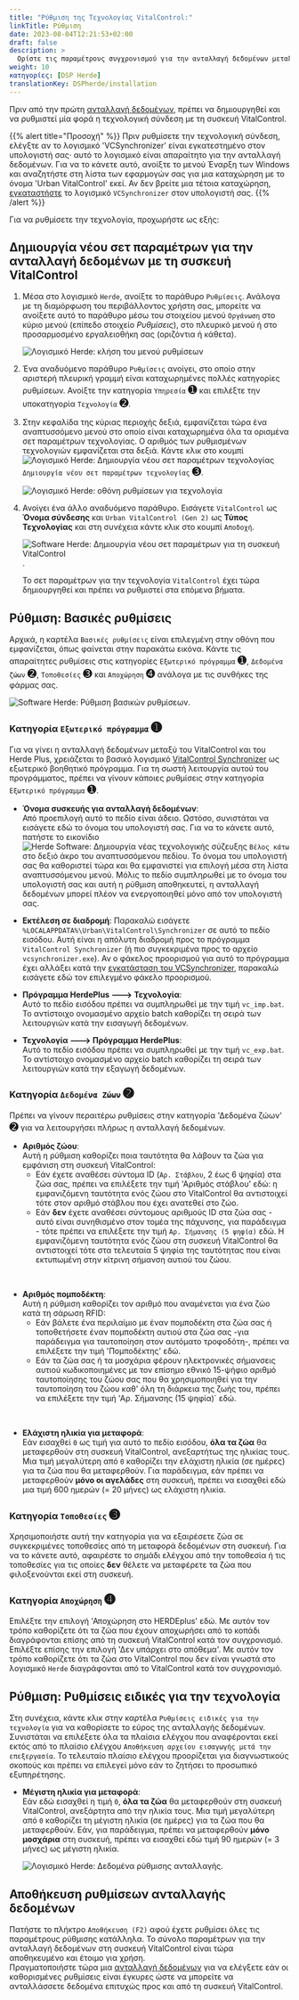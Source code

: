 ```yaml
---
title: "Ρύθμιση της Τεχνολογίας VitalControl:"
linkTitle: Ρύθμιση
date: 2023-08-04T12:21:53+02:00
draft: false
description: >
  Ορίστε τις παραμέτρους συγχρονισμού για την ανταλλαγή δεδομένων μεταξύ του λογισμικού *Herde* και της συσκευής VitalControl.
weight: 10
κατηγορίες: [DSP Herde]
translationKey: DSPherde/installation
---
```

Πριν από την πρώτη [ανταλλαγή δεδομένων](../data-exchange/), πρέπει να δημιουργηθεί και να ρυθμιστεί μία φορά η τεχνολογική σύνδεση με τη συσκευή VitalControl.

{{% alert title="Προσοχή" %}}
Πριν ρυθμίσετε την τεχνολογική σύνδεση, ελέγξτε αν το λογισμικό 'VCSynchronizer' είναι εγκατεστημένο στον υπολογιστή σας· αυτό το λογισμικό είναι απαραίτητο για την ανταλλαγή δεδομένων. Για να το κάνετε αυτό, ανοίξτε το μενού Έναρξη των Windows και αναζητήστε στη λίστα των εφαρμογών σας για μια καταχώρηση με το όνομα 'Urban VitalControl' εκεί. Αν δεν βρείτε μια τέτοια καταχώρηση, [εγκαταστήστε](../../vcsynchronizer/installation/) το λογισμικό `VCSynchronizer` στον υπολογιστή σας.
{{% /alert %}}

Για να ρυθμίσετε την τεχνολογία, προχωρήστε ως εξής:

## Δημιουργία νέου σετ παραμέτρων για την ανταλλαγή δεδομένων με τη συσκευή VitalControl

1. Μέσα στο λογισμικό `Herde`, ανοίξτε το παράθυρο `Ρυθμίσεις`. Ανάλογα με τη διαμόρφωση του περιβάλλοντος χρήστη σας, μπορείτε να ανοίξετε αυτό το παράθυρο μέσω του στοιχείου μενού `Οργάνωση` στο κύριο μενού (επίπεδο στοιχείο _Ρυθμίσεις_), στο πλευρικό μενού ή στο προσαρμοσμένο εργαλειοθήκη σας (οριζόντια ή κάθετα).

   ![Λογισμικό Herde: κλήση του μενού ρυθμίσεων](../screenshots/settings.png "Herde: κλήση Ρυθμίσεων")

1. Ένα αναδυόμενο παράθυρο `Ρυθμίσεις` ανοίγει, στο οποίο στην αριστερή πλευρική γραμμή είναι καταχωρημένες πολλές κατηγορίες ρυθμίσεων. Ανοίξτε την κατηγορία `Υπηρεσία` <span style="font-size: 140%">➊</span> και επιλέξτε την υποκατηγορία `Τεχνολογία` <span style="font-size: 140%">➋</span>.

1. Στην κεφαλίδα της κύριας περιοχής δεξιά, εμφανίζεται τώρα ένα αναπτυσσόμενο μενού στο οποίο είναι καταχωρημένα όλα τα ορισμένα σετ παραμέτρων τεχνολογίας. Ο αριθμός των ρυθμισμένων τεχνολογιών εμφανίζεται στα δεξιά. Κάντε κλικ στο κουμπί ![Λογισμικό Herde: Δημιουργία νέου σετ παραμέτρων τεχνολογίας](/icons/new.png "Herde: Δημιουργία Σύνδεσης Τεχνολογίας") `Δημιουργία νέου σετ παραμέτρων τεχνολογίας` <span style="font-size: 140%">➌</span>.

   ![Λογισμικό Herde: οθόνη ρυθμίσεων για τεχνολογία](../screenshots/settings-technology.png "Herde: Ρυθμίσεις για Τεχνολογία")

1. Ανοίγει ένα άλλο αναδυόμενο παράθυρο. Εισάγετε `VitalControl` ως **Όνομα σύνδεσης** και `Urban VitalControl (Gen 2)` ως **Τύπος Τεχνολογίας** και στη συνέχεια κάντε κλικ στο κουμπί `Αποδοχή`.

   ![Software Herde: Δημιουργία νέου σετ παραμέτρων για τη συσκευή VitalControl](../screenshots/new-technology.png "Δημιουργία νέας τεχνολογίας: VitalControl").

   Το σετ παραμέτρων για την τεχνολογία `VitalControl` έχει τώρα δημιουργηθεί και πρέπει να ρυθμιστεί στα επόμενα βήματα.

## Ρύθμιση: Βασικές ρυθμίσεις

Αρχικά, η καρτέλα `Βασικές ρυθμίσεις` είναι επιλεγμένη στην οθόνη που εμφανίζεται, όπως φαίνεται στην παρακάτω εικόνα. Κάντε τις απαραίτητες ρυθμίσεις στις κατηγορίες `Εξωτερικό πρόγραμμα` <span style="font-size: 140%">➊</span>, `Δεδομένα ζώων` <span style="font-size: 140%">➋</span>, `Τοποθεσίες` <span style="font-size: 140%">➌</span> και `Αποχώρηση` <span style="font-size: 140%">➍</span> ανάλογα με τις συνθήκες της φάρμας σας.

   ![Software Herde: Ρύθμιση βασικών ρυθμίσεων](../screenshots/basic-settings.png "Τεχνολογία VitalControl: Βασικές ρυθμίσεις").
   
### Κατηγορία `Εξωτερικό πρόγραμμα` <span style="font-size: 140%">➊</span>

Για να γίνει η ανταλλαγή δεδομένων μεταξύ του VitalControl και του Herde Plus, χρειάζεται το βασικό λογισμικό [VitalControl Synchronizer](../../vcsynchronizer) ως εξωτερικό βοηθητικό πρόγραμμα. Για τη σωστή λειτουργία αυτού του προγράμματος, πρέπει να γίνουν κάποιες ρυθμίσεις στην κατηγορία `Εξωτερικό πρόγραμμα` <span style="font-size: 140%">➊</span>.

- **Όνομα συσκευής για ανταλλαγή δεδομένων**:  
  Από προεπιλογή αυτό το πεδίο είναι άδειο. Ωστόσο, συνιστάται να εισάγετε εδώ το όνομα του υπολογιστή σας. Για να το κάνετε αυτό, πατήστε το εικονίδιο ![Herde Software: Δημιουργία νέας τεχνολογικής σύζευξης](/icons/arrow-down.png "Herde: Δημιουργία τεχνολογικής σύζευξης") `Βέλος κάτω` στο δεξιό άκρο του αναπτυσσόμενου πεδίου. Το όνομα του υπολογιστή σας θα καθοριστεί τώρα και θα εμφανιστεί για επιλογή μέσα στη λίστα αναπτυσσόμενου μενού. Μόλις το πεδίο συμπληρωθεί με το όνομα του υπολογιστή σας και αυτή η ρύθμιση αποθηκευτεί, η ανταλλαγή δεδομένων μπορεί πλέον να ενεργοποιηθεί μόνο από τον υπολογιστή σας.

- **Εκτέλεση σε διαδρομή**:
  Παρακαλώ εισάγετε `%LOCALAPPDATA%\Urban\VitalControl\Synchronizer` σε αυτό το πεδίο εισόδου. Αυτή είναι η απόλυτη διαδρομή προς το πρόγραμμα `VitalControl Synchronizer` (ή πιο συγκεκριμένα προς το αρχείο `vcsynchronizer.exe`). Αν ο φάκελος προορισμού για αυτό το πρόγραμμα έχει αλλάξει κατά την [εγκατάσταση του VCSynchronizer](../../vcsynchronizer/installation), παρακαλώ εισάγετε εδώ τον επιλεγμένο φάκελο προορισμού.

- **Πρόγραμμα HerdePlus 🡒 Τεχνολογία**:  
  Αυτό το πεδίο εισόδου πρέπει να συμπληρωθεί με την τιμή `vc_imp.bat`. Το αντίστοιχο ονομασμένο αρχείο batch καθορίζει τη σειρά των λειτουργιών κατά την εισαγωγή δεδομένων.

- **Τεχνολογία 🡒 Πρόγραμμα HerdePlus**:  
  Αυτό το πεδίο εισόδου πρέπει να συμπληρωθεί με την τιμή `vc_exp.bat`. Το αντίστοιχο ονομασμένο αρχείο batch καθορίζει τη σειρά των λειτουργιών κατά την εξαγωγή δεδομένων.

### Κατηγορία `Δεδομένα Ζώων` <span style="font-size: 140%">➋</span>

Πρέπει να γίνουν περαιτέρω ρυθμίσεις στην κατηγορία 'Δεδομένα ζώων' <span style="font-size: 140%">➋</span> για να λειτουργήσει πλήρως η ανταλλαγή δεδομένων.

- **Αριθμός ζώου**:  
  Αυτή η ρύθμιση καθορίζει ποια ταυτότητα θα λάβουν τα ζώα για εμφάνιση στη συσκευή VitalControl:
  - Εάν έχετε αναθέσει σύντομα ID (`Αρ. Στάβλου`, 2 έως 6 ψηφία) στα ζώα σας, πρέπει να επιλέξετε την τιμή 'Αριθμός στάβλου' εδώ: η εμφανιζόμενη ταυτότητα ενός ζώου στο VitalControl θα αντιστοιχεί τότε στον αριθμό στάβλου που έχει ανατεθεί στο ζώο.
  - Εάν **δεν** έχετε αναθέσει σύντομους αριθμούς ID στα ζώα σας - αυτό είναι συνηθισμένο στον τομέα της πάχυνσης, για παράδειγμα - τότε πρέπει να επιλέξετε την τιμή `Αρ. Σήμανσης (5 ψηφία)` εδώ. Η εμφανιζόμενη ταυτότητα ενός ζώου στη συσκευή VitalControl θα αντιστοιχεί τότε στα τελευταία 5 ψηφία της ταυτότητας που είναι εκτυπωμένη στην κίτρινη σήμανση αυτιού του ζώου.

<br>

- **Αριθμός πομποδέκτη**:  
  Αυτή η ρύθμιση καθορίζει τον αριθμό που αναμένεται για ένα ζώο κατά τη σάρωση RFID:  
  - Εάν βάλετε ένα περιλαίμιο με έναν πομποδέκτη στα ζώα σας ή τοποθετήσετε έναν πομποδέκτη αυτιού στα ζώα σας -για παράδειγμα για ταυτοποίηση στον αυτόματο τροφοδότη-, πρέπει να επιλέξετε την τιμή 'Πομποδέκτης' εδώ.
  - Εάν τα ζώα σας ή τα μοσχάρια φέρουν ηλεκτρονικές σήμανσεις αυτιού κωδικοποιημένες με τον επίσημο εθνικό 15-ψήφιο αριθμό ταυτοποίησης του ζώου σας που θα χρησιμοποιηθεί για την ταυτοποίηση του ζώου καθ' όλη τη διάρκεια της ζωής του, πρέπει να επιλέξετε την τιμή 'Αρ. Σήμανσης (15 ψηφία)` εδώ.

<br>

- **Ελάχιστη ηλικία για μεταφορά**:  
  Εάν εισαχθεί `0` ως τιμή για αυτό το πεδίο εισόδου, **όλα τα ζώα** θα μεταφερθούν στη συσκευή VitalControl, ανεξαρτήτως της ηλικίας τους. Μια τιμή μεγαλύτερη από `0` καθορίζει την ελάχιστη ηλικία (σε ημέρες) για τα ζώα που θα μεταφερθούν. Για παράδειγμα, εάν πρέπει να μεταφερθούν **μόνο οι αγελάδες** στη συσκευή, πρέπει να εισαχθεί εδώ μια τιμή 600 ημερών (= 20 μήνες) ως ελάχιστη ηλικία.

### Κατηγορία `Τοποθεσίες` <span style="font-size: 140%">➌</span>

Χρησιμοποιήστε αυτή την κατηγορία για να εξαιρέσετε ζώα σε συγκεκριμένες τοποθεσίες από τη μεταφορά δεδομένων στη συσκευή. Για να το κάνετε αυτό, αφαιρέστε το σημάδι ελέγχου από την τοποθεσία ή τις τοποθεσίες για τις οποίες **δεν** θέλετε να μεταφέρετε τα ζώα που φιλοξενούνται εκεί στη συσκευή.

### Κατηγορία `Αποχώρηση` <span style="font-size: 140%">➍</span>

Επιλέξτε την επιλογή 'Αποχώρηση στο HERDEplus' εδώ. Με αυτόν τον τρόπο καθορίζετε ότι τα ζώα που έχουν αποχωρήσει από το κοπάδι διαγράφονται επίσης από τη συσκευή VitalControl κατά τον συγχρονισμό.
Επιλέξτε επίσης την επιλογή 'Δεν υπάρχει στο απόθεμα'. Με αυτόν τον τρόπο καθορίζετε ότι τα ζώα στο VitalControl που δεν είναι γνωστά στο λογισμικό `Herde` διαγράφονται από το VitalControl κατά τον συγχρονισμό.

## Ρύθμιση: Ρυθμίσεις ειδικές για την τεχνολογία

Στη συνέχεια, κάντε κλικ στην καρτέλα `Ρυθμίσεις ειδικές για την τεχνολογία` για να καθορίσετε το εύρος της ανταλλαγής δεδομένων. Συνιστάται να επιλέξετε όλα τα πλαίσια ελέγχου που αναφέρονται εκεί εκτός από το πλαίσιο ελέγχου `Αποθήκευση αρχείου εισαγωγής μετά την επεξεργασία`. Το τελευταίο πλαίσιο ελέγχου προορίζεται για διαγνωστικούς σκοπούς και πρέπει να επιλεγεί μόνο εάν το ζητήσει το προσωπικό εξυπηρέτησης.

- **Μέγιστη ηλικία για μεταφορά**:  
  Εάν εδώ εισαχθεί η τιμή `0`, **όλα τα ζώα** θα μεταφερθούν στη συσκευή VitalControl, ανεξάρτητα από την ηλικία τους. Μια τιμή μεγαλύτερη από `0` καθορίζει τη μέγιστη ηλικία (σε ημέρες) για τα ζώα που θα μεταφερθούν. Εάν, για παράδειγμα, πρέπει να μεταφερθούν **μόνο μοσχάρια** στη συσκευή, πρέπει να εισαχθεί εδώ τιμή 90 ημερών (= 3 μήνες) ως μέγιστη ηλικία.

   ![Λογισμικό Herde: Δεδομένα ρύθμισης ανταλλαγής](../screenshots/technology-specific-settings.png "Ανταλλαγή δεδομένων: ειδικές ρυθμίσεις").

## Αποθήκευση ρυθμίσεων ανταλλαγής δεδομένων

Πατήστε το πλήκτρο `Αποθήκευση (F2)` αφού έχετε ρυθμίσει όλες τις παραμέτρους ρύθμισης κατάλληλα. Το σύνολο παραμέτρων για την ανταλλαγή δεδομένων στη συσκευή VitalControl είναι τώρα αποθηκευμένο και έτοιμο για χρήση.  
Πραγματοποιήστε τώρα μια [ανταλλαγή δεδομένων](../data-exchange/) για να ελέγξετε εάν οι καθορισμένες ρυθμίσεις είναι έγκυρες ώστε να μπορείτε να ανταλλάσσετε δεδομένα επιτυχώς προς και από τη συσκευή VitalControl.

